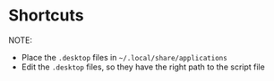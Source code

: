 Shortcuts
=========
NOTE:<br>
<ul>
 <li> Place the <code>.desktop</code> files in <CODE>~/.local/share/applications</CODE>
 <li> Edit the <code>.desktop</code> files, so they have the right path to the script file
</ul>